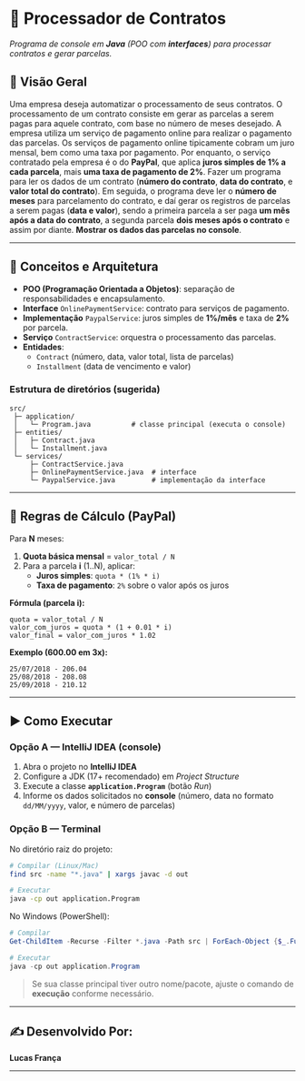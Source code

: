 # 📄 Processador de Contratos
*Programa de console em **Java** (POO com **interfaces**) para processar contratos e gerar parcelas.*

## 📌 Visão Geral
Uma empresa deseja automatizar o processamento de seus contratos. O processamento de um contrato consiste em gerar as parcelas a serem pagas para aquele contrato, com base no número de meses desejado.
A empresa utiliza um serviço de pagamento online para realizar o pagamento das parcelas. Os serviços de pagamento online tipicamente cobram um juro mensal, bem como uma taxa por pagamento. Por enquanto, o serviço contratado pela empresa é o do **PayPal**, que aplica **juros simples de 1% a cada parcela**, mais **uma taxa de pagamento de 2%**.
Fazer um programa para ler os dados de um contrato (**número do contrato**, **data do contrato**, e **valor total do contrato**). Em seguida, o programa deve ler o **número de meses** para parcelamento do contrato, e daí gerar os registros de parcelas a serem pagas (**data e valor**), sendo a primeira parcela a ser paga **um mês após a data do contrato**, a segunda parcela **dois meses após o contrato** e assim por diante. **Mostrar os dados das parcelas no console**.

---

## 🧠 Conceitos e Arquitetura
- **POO (Programação Orientada a Objetos)**: separação de responsabilidades e encapsulamento.
- **Interface** `OnlinePaymentService`: contrato para serviços de pagamento.
- **Implementação** `PaypalService`: juros simples de **1%/mês** e taxa de **2%** por parcela.
- **Serviço** `ContractService`: orquestra o processamento das parcelas.
- **Entidades**:
  - `Contract` (número, data, valor total, lista de parcelas)
  - `Installment` (data de vencimento e valor)

### Estrutura de diretórios (sugerida)
```
src/
 ├─ application/
 │   └─ Program.java          # classe principal (executa o console)
 ├─ entities/
 │   ├─ Contract.java
 │   └─ Installment.java
 └─ services/
     ├─ ContractService.java
     ├─ OnlinePaymentService.java  # interface
     └─ PaypalService.java         # implementação da interface
```

---

## 🧮 Regras de Cálculo (PayPal)
Para **N** meses:
1. **Quota básica mensal** = `valor_total / N`
2. Para a parcela **i** (1..N), aplicar:
   - **Juros simples**: `quota * (1% * i)`
   - **Taxa de pagamento**: `2%` sobre o valor após os juros

**Fórmula (parcela i):**
```
quota = valor_total / N
valor_com_juros = quota * (1 + 0.01 * i)
valor_final = valor_com_juros * 1.02
```

**Exemplo (600.00 em 3x):**
```
25/07/2018 - 206.04
25/08/2018 - 208.08
25/09/2018 - 210.12
```

---

## ▶️ Como Executar

### Opção A — IntelliJ IDEA (console)
1) Abra o projeto no **IntelliJ IDEA**  
2) Configure a JDK (17+ recomendado) em *Project Structure*  
3) Execute a classe **`application.Program`** (botão *Run*)  
4) Informe os dados solicitados no **console** (número, data no formato `dd/MM/yyyy`, valor, e número de parcelas)

### Opção B — Terminal
No diretório raiz do projeto:
```bash
# Compilar (Linux/Mac)
find src -name "*.java" | xargs javac -d out

# Executar
java -cp out application.Program
```

No Windows (PowerShell):
```powershell
# Compilar
Get-ChildItem -Recurse -Filter *.java -Path src | ForEach-Object {$_.FullName} | javac -d out -cp .

# Executar
java -cp out application.Program
```

> Se sua classe principal tiver outro nome/pacote, ajuste o comando de **execução** conforme necessário.

---

## ✍️ Desenvolvido Por:
**Lucas França**

---
